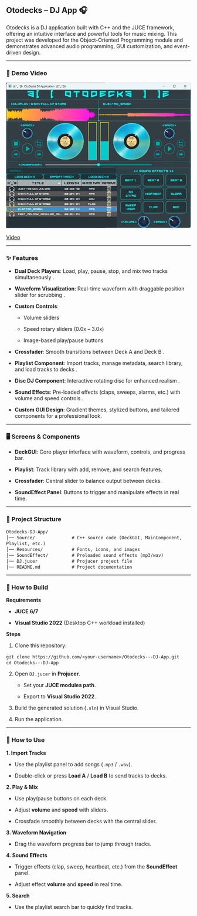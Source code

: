 ## Otodecks – DJ App 🎧

Otodecks is a DJ application built with C++ and the JUCE framework, offering an intuitive interface and powerful tools for music mixing.
This project was developed for the Object-Oriented Programming module and demonstrates advanced audio programming, GUI customization, and event-driven design.

---

### 🎥 Demo Video

![App Screenshot](dj.jpg)

[Video](https://youtu.be/vC2NXYRrknU)

---

### ✨ Features

* **Dual Deck Players**: Load, play, pause, stop, and mix two tracks simultaneously .

* **Waveform Visualization**: Real-time waveform with draggable position slider for scrubbing .

* **Custom Controls**:

    * Volume sliders

    * Speed rotary sliders (0.0x – 3.0x)

    * Image-based play/pause buttons

* **Crossfader**: Smooth transitions between Deck A and Deck B .

* **Playlist Component**: Import tracks, manage metadata, search library, and load tracks to decks .

* **Disc DJ Component**: Interactive rotating disc for enhanced realism .

* **Sound Effects**: Pre-loaded effects (claps, sweeps, alarms, etc.) with volume and speed controls .

* **Custom GUI Design**: Gradient themes, stylized buttons, and tailored components for a professional look.

---

### 🖥️ Screens & Components

* **DeckGUI**: Core player interface with waveform, controls, and progress bar.

* **Playlist**: Track library with add, remove, and search features.

* **Crossfader**: Central slider to balance output between decks.

* **SoundEffect Panel**: Buttons to trigger and manipulate effects in real time.
 
---

### 📂 Project Structure
```
Otodecks-DJ-App/
│── Source/              # C++ source code (DeckGUI, MainComponent, Playlist, etc.)
│── Resources/           # Fonts, icons, and images
│── SoundEffect/         # Preloaded sound effects (mp3/wav)
│── DJ.jucer             # Projucer project file
│── README.md            # Project documentation
```

----

### 🚀 How to Build
**Requirements**
* **JUCE 6/7**

* **Visual Studio 2022** (Desktop C++ workload installed)

**Steps**

1. Clone this repository:
```
git clone https://github.com/<your-username>/Otodecks---DJ-App.git
cd Otodecks---DJ-App
```

2. Open `DJ.jucer` in **Projucer**.

    * Set your **JUCE modules path**.

    * Export to **Visual Studio 2022**.

3. Build the generated solution (`.sln`) in Visual Studio.

4. Run the application.

---

### 🎹 How to Use

**1. Import Tracks**

* Use the playlist panel to add songs (`.mp3` / `.wav`).

* Double-click or press **Load A** / **Load B** to send tracks to decks.

**2. Play & Mix**

* Use play/pause buttons on each deck.

* Adjust **volume** and **speed** with sliders.

* Crossfade smoothly between decks with the central slider.

**3. Waveform Navigation**

* Drag the waveform progress bar to jump through tracks.

**4. Sound Effects**

* Trigger effects (clap, sweep, heartbeat, etc.) from the **SoundEffect** panel.

* Adjust effect **volume** and **speed** in real time.

**5. Search**

* Use the playlist search bar to quickly find tracks.